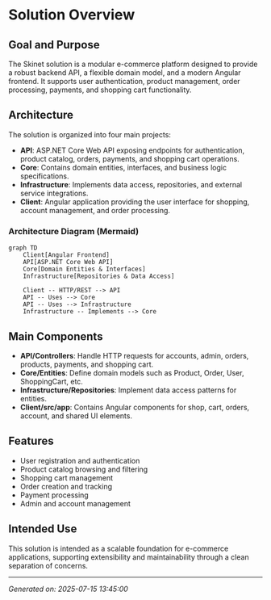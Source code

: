 # Solution Overview

## Goal and Purpose

The Skinet solution is a modular e-commerce platform designed to provide a robust backend API, a flexible domain model, and a modern Angular frontend. It supports user authentication, product management, order processing, payments, and shopping cart functionality.

## Architecture

The solution is organized into four main projects:

- **API**: ASP.NET Core Web API exposing endpoints for authentication, product catalog, orders, payments, and shopping cart operations.
- **Core**: Contains domain entities, interfaces, and business logic specifications.
- **Infrastructure**: Implements data access, repositories, and external service integrations.
- **Client**: Angular application providing the user interface for shopping, account management, and order processing.

### Architecture Diagram (Mermaid)

```mermaid
graph TD
    Client[Angular Frontend]
    API[ASP.NET Core Web API]
    Core[Domain Entities & Interfaces]
    Infrastructure[Repositories & Data Access]

    Client -- HTTP/REST --> API
    API -- Uses --> Core
    API -- Uses --> Infrastructure
    Infrastructure -- Implements --> Core
```

## Main Components

- **API/Controllers**: Handle HTTP requests for accounts, admin, orders, products, payments, and shopping cart.
- **Core/Entities**: Define domain models such as Product, Order, User, ShoppingCart, etc.
- **Infrastructure/Repositories**: Implement data access patterns for entities.
- **Client/src/app**: Contains Angular components for shop, cart, orders, account, and shared UI elements.

## Features

- User registration and authentication
- Product catalog browsing and filtering
- Shopping cart management
- Order creation and tracking
- Payment processing
- Admin and account management

## Intended Use

This solution is intended as a scalable foundation for e-commerce applications, supporting extensibility and maintainability through a clean separation of concerns.

---

*Generated on: 2025-07-15 13:45:00*
